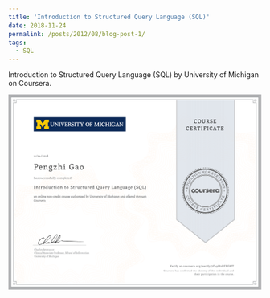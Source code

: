 ```yaml
---
title: 'Introduction to Structured Query Language (SQL)'
date: 2018-11-24
permalink: /posts/2012/08/blog-post-1/
tags:
  - SQL
---
```


Introduction to Structured Query Language (SQL) by University of Michigan on Coursera.

<div  align="center">
<img src='/images/Intro_SQL.png'>
</div>